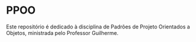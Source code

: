 # PPOO
Este repositório é dedicado à disciplina de Padrões de Projeto Orientados a Objetos, ministrada pelo Professor Guilherme.

